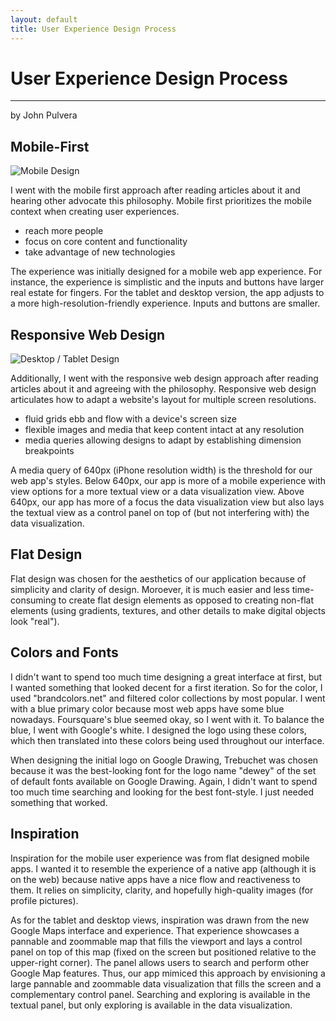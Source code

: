 ```yaml
---
layout: default
title: User Experience Design Process
---
```


# User Experience Design Process
--------------
by John Pulvera

## Mobile-First

![Mobile Design](/assets/mockups_mobile.png)

I went with the mobile first approach after reading articles about it and hearing other advocate this philosophy.  Mobile first prioritizes the mobile context when creating user experiences.

* reach more people
* focus on core content and functionality
* take advantage of new technologies

The experience was initially designed for a mobile web app experience.  For instance, the experience is simplistic and the inputs and buttons have larger real estate for fingers.  For the tablet and desktop version, the app adjusts to a more high-resolution-friendly experience.  Inputs and buttons are smaller.

## Responsive Web Design

![Desktop / Tablet Design](/assets/mockups_desktop_tablet.png)

Additionally, I went with the responsive web design approach after reading articles about it and agreeing with the philosophy.  Responsive web design articulates how to adapt a website's layout for multiple screen resolutions.

* fluid grids ebb and flow with a device's screen size
* flexible images and media that keep content intact at any resolution
* media queries allowing designs to adapt by establishing dimension breakpoints

A media query of 640px (iPhone resolution width) is the threshold for our web app's styles.  Below 640px, our app is more of a mobile experience with view options for a more textual view or a data visualization view.  Above 640px, our app has more of a focus the data visualization view but also lays the textual view as a control panel on top of (but not interfering with) the data visualization.

## Flat Design

Flat design was chosen for the aesthetics of our application because of simplicity and clarity of design.  Moroever, it is much easier and less time-consuming to create flat design elements as opposed to creating non-flat elements (using gradients, textures, and other details to make digital objects look "real").

## Colors and Fonts

I didn't want to spend too much time designing a great interface at first, but I wanted something that looked decent for a first iteration.  So for the color, I used "brandcolors.net" and filtered color collections by most popular.  I went with a blue primary color because most web apps have some blue nowadays.  Foursquare's blue seemed okay, so I went with it.  To balance the blue, I went with Google's white.  I designed the logo using these colors, which then translated into these colors being used throughout our interface.

When designing the initial logo on Google Drawing, Trebuchet was chosen because it was the best-looking font for the logo name "dewey" of the set of default fonts available on Google Drawing.  Again, I didn't want to spend too much time searching and looking for the best font-style.  I just needed something that worked.

## Inspiration

Inspiration for the mobile user experience was from flat designed mobile apps.  I wanted it to resemble the experience of a native app (although it is on the web) because native apps have a nice flow and reactiveness to them.  It relies on simplicity, clarity, and hopefully high-quality images (for profile pictures).

As for the tablet and desktop views, inspiration was drawn from the new Google Maps interface and experience.  That experience showcases a pannable and zoommable map that fills the viewport and lays a control panel on top of this map (fixed on the screen but positioned relative to the upper-right corner).  The panel allows users to search and perform other Google Map features.  Thus, our app mimiced this approach by envisioning a large pannable and zoommable data visualization that fills the screen and a complementary control panel.  Searching and exploring is available in the textual panel, but only exploring is available in the data visualization.
